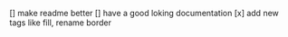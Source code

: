 [] make readme better
[] have a good loking documentation
[x] add new tags like fill, rename border
